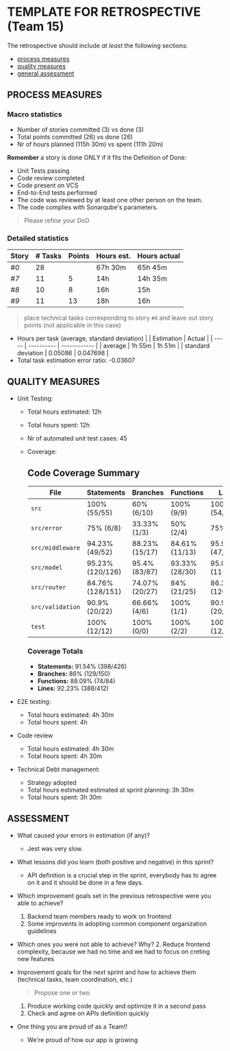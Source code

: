 # TEMPLATE FOR RETROSPECTIVE (Team 15)

The retrospective should include _at least_ the following
sections:

- [process measures](#process-measures)
- [quality measures](#quality-measures)
- [general assessment](#assessment)

## PROCESS MEASURES

### Macro statistics

- Number of stories committed (3) vs done (3)
- Total points committed (26) vs done (26)
- Nr of hours planned (115h 30m) vs spent (111h 20m)

**Remember** a story is done ONLY if it fits the Definition of Done:

- Unit Tests passing
- Code review completed
- Code present on VCS
- End-to-End tests performed
- The code was reviewed by at least one other person on the team.
- The code complies with Sonarqube's parameters.

> Please refine your DoD

### Detailed statistics

| Story | # Tasks | Points | Hours est. | Hours actual |
| ----- | ------- | ------ | ---------- | ------------ |
| _#0_  | 28      |        | 67h 30m    | 65h 45m      |
| _#7_  | 11      | 5      | 14h        | 14h 35m      |
| _#8_  | 10      | 8      | 16h        | 15h          |
| _#9_  | 11      | 13     | 18h        | 16h          |

> place technical tasks corresponding to story `#0` and leave out story points (not applicable in this case)

- Hours per task (average, standard deviation)
  | | Estimation | Actual |
  | ----- | ---------- | ------------ |
  | average | 1h 55m | 1h 51m |
  | standard deviation | 0.05086 | 0.047698 |
- Total task estimation error ratio: -0.03607

## QUALITY MEASURES

- Unit Testing:

  - Total hours estimated: 12h
  - Total hours spent: 12h
  - Nr of automated unit test cases: 45
  - Coverage:

    ## Code Coverage Summary

    | File             | Statements       | Branches       | Functions      | Lines            |
    | ---------------- | ---------------- | -------------- | -------------- | ---------------- |
    | `src`            | 100% (55/55)     | 60% (6/10)     | 100% (9/9)     | 100% (54/54)     |
    | `src/error`      | 75% (6/8)        | 33.33% (1/3)   | 50% (2/4)      | 75% (6/8)        |
    | `src/middleware` | 94.23% (49/52)   | 88.23% (15/17) | 84.61% (11/13) | 95.91% (47/49)   |
    | `src/model`      | 95.23% (120/126) | 95.4% (83/87)  | 93.33% (28/30) | 95.04% (115/121) |
    | `src/router`     | 84.76% (128/151) | 74.07% (20/27) | 84% (21/25)    | 86.3% (126/146)  |
    | `src/validation` | 90.9% (20/22)    | 66.66% (4/6)   | 100% (1/1)     | 90.9% (20/22)    |
    | `test`           | 100% (12/12)     | 100% (0/0)     | 100% (2/2)     | 100% (12/12)     |

    ### Coverage Totals

    - **Statements:** 91.54% (398/426)
    - **Branches:** 86% (129/150)
    - **Functions:** 88.09% (74/84)
    - **Lines:** 92.23% (388/412)

- E2E testing:
  - Total hours estimated: 4h 30m
  - Total hours spent: 4h
- Code review
  - Total hours estimated: 4h 30m
  - Total hours spent: 4h 30m
- Technical Debt management:
  - Strategy adopted
  - Total hours estimated estimated at sprint planning: 3h 30m
  - Total hours spent: 3h 30m

## ASSESSMENT

- What caused your errors in estimation (if any)?

  - Jest was very slow.

- What lessons did you learn (both positive and negative) in this sprint?

  - API definition is a crucial step in the sprint, everybody has to agree on it and it should be done in a few days.

- Which improvement goals set in the previous retrospective were you able to achieve?

  1. Backend team members ready to work on frontend
  2. Some improvents in adopting common component organization guidelines

- Which ones you were not able to achieve? Why? 2. Reduce frontend complexity, because we had no time and we had to focus on creting new features

- Improvement goals for the next sprint and how to achieve them (technical tasks, team coordination, etc.)

  > Propose one or two

  1. Produce working code quickly and optimize it in a second pass
  2. Check and agree on APIs definition quickly

- One thing you are proud of as a Team!!
  - We're proud of how our app is growing
